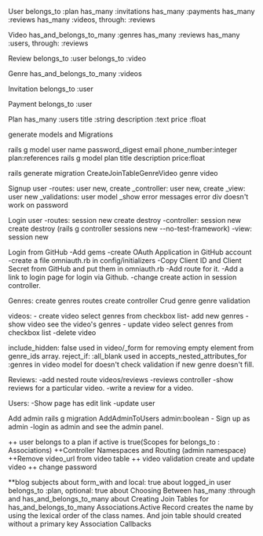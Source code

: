 User
    belongs_to :plan
    has_many :invitations
    has_many :payments
    has_many :reviews
    has_many :videos, through: :reviews 

Video
    has_and_belongs_to_many :genres
    has_many :reviews
    has_many :users, through: :reviews

Review
    belongs_to :user
    belongs_to :video

Genre
    has_and_belongs_to_many :videos

Invitation
    belongs_to :user

Payment
    belongs_to :user

Plan
    has_many :users
    title :string
    description :text
    price :float

generate models and Migrations

rails g model user name password_digest email phone_number:integer plan:references
rails g model plan title description price:float

rails generate migration CreateJoinTableGenreVideo genre video

Signup user 
    -routes: user new, create
    _controller: user new, create
    _view: user new
    _validations: user model
    _show error messages
        error div doesn't work on password

Login user
    -routes: session new create destroy
    -controller: session new create destroy (rails g controller sessions new --no-test-framework)
    -view: session new
    
Login from GitHub
    -Add gems
    -create OAuth Application in GitHub account
    -create a file omniauth.rb in config/initializers
    -Copy Client ID and Client Secret from GitHub and put them in omniauth.rb
    -Add route for it.
    -Add a link to login page for login via Github.
    -change create action in session controller.

Genres:
    create genres routes
    create controller
    Crud genre
    genre validation

videos:
    - create video
        select genres from checkbox list- add new genres
    - show video
        see the video's genres
    - update video
        select genres from checkbox list
    -delete video

include_hidden: false used in video/_form for removing empty element from genre_ids array.
reject_if: :all_blank used in accepts_nested_attributes_for :genres in video model for doesn't check validation if new genre doesn't fill.

Reviews:
    -add nested route videos/reviews
    -reviews controller
    -show reviews for a particular video.
    -write a review for a video.

Users: 
    -Show page has edit link
    -update user
    
Add admin 
    rails g migration AddAdminToUsers admin:boolean
    - Sign up as admin
    -login as admin and see the admin panel.

++ user belongs to a plan if active is true(Scopes for belongs_to : Associations)
++Controller Namespaces and Routing (admin namespace)
++Remove video_url from video table
++ video validation create and update video
++ change password


**blog subjects
    about form_with and local: true
    about logged_in user
    belongs_to :plan, optional: true
    about Choosing Between has_many :through and has_and_belongs_to_many
    about Creating Join Tables for has_and_belongs_to_many Associations.Active Record creates the name by using the lexical order of the class names. And join table should created without a primary key
    Association Callbacks
<!-- Terms-of-Use : All plans offer unlimited TV shows and movies, on as many devices as you want. HD (720p), Full HD (1080p), Ultra HD (4K) and HDR availability subject to your Internet service and device capabilities. Not all content available in HD, Full HD, Ultra HD, or HDR. -->